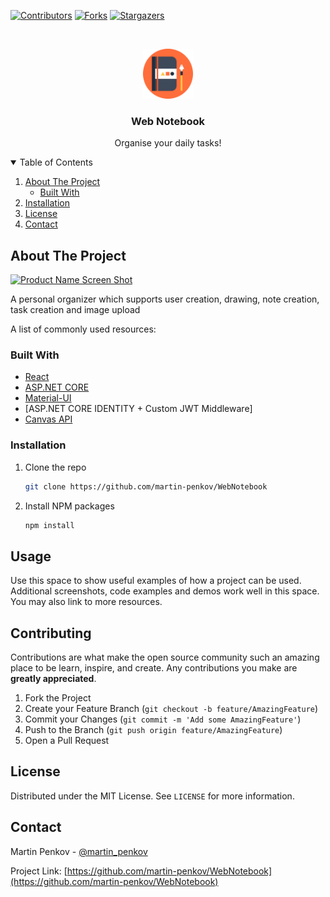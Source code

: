 
[![Contributors][contributors-shield]][contributors-url]
[![Forks][forks-shield]][forks-url]
[![Stargazers][stars-shield]][stars-url]



<!-- PROJECT LOGO -->
<br />
<p align="center">
  <a href="https://github.com/martin-penkov/WebNotebook/blob/main/NotebookReact/src/static/logoIcontransparent.png?raw=true">
    <img src="https://github.com/martin-penkov/WebNotebook/blob/main/NotebookReact/src/static/logoIcontransparent.png" alt="Logo" width="80" height="80">
  </a>

  <h3 align="center">Web Notebook</h3>

  <p align="center">
    Organise your daily tasks!
    <br />
    <!-- <a href="">View Demo</a> -->
  </p>
</p>



<!-- TABLE OF CONTENTS -->
<details open="open">
  <summary>Table of Contents</summary>
  <ol>
    <li>
      <a href="#about-the-project">About The Project</a>
      <ul>
        <li><a href="#built-with">Built With</a></li>
      </ul>
    </li>
    <li>
       <a href="#installation">Installation</a>
    </li>
    <li><a href="#license">License</a></li>
    <li><a href="#contact">Contact</a></li>
  </ol>
</details>



<!-- ABOUT THE PROJECT -->
## About The Project

[![Product Name Screen Shot][product-screenshot]](https://example.com)

A personal organizer which supports user creation, drawing, note creation, task creation and image upload


A list of commonly used resources:

### Built With

* [React](https://reactjs.org/)
* [ASP.NET CORE](https://dotnet.microsoft.com/learn/aspnet/what-is-aspnet-core)
* [Material-UI](https://material-ui.com/)
* [ASP.NET CORE IDENTITY + Custom JWT Middleware]
* [Canvas API](https://developer.mozilla.org/en-US/docs/Web/API/Canvas_API)



### Installation

1. Clone the repo
   ```sh
   git clone https://github.com/martin-penkov/WebNotebook
   ```
2. Install NPM packages
   ```sh
   npm install


<!-- USAGE EXAMPLES -->
## Usage

Use this space to show useful examples of how a project can be used. Additional screenshots, code examples and demos work well in this space. You may also link to more resources.




<!-- CONTRIBUTING -->
## Contributing

Contributions are what make the open source community such an amazing place to be learn, inspire, and create. Any contributions you make are **greatly appreciated**.

1. Fork the Project
2. Create your Feature Branch (`git checkout -b feature/AmazingFeature`)
3. Commit your Changes (`git commit -m 'Add some AmazingFeature'`)
4. Push to the Branch (`git push origin feature/AmazingFeature`)
5. Open a Pull Request



<!-- LICENSE -->
## License

Distributed under the MIT License. See `LICENSE` for more information.



<!-- CONTACT -->
## Contact

Martin Penkov - [@martin_penkov](https://twitter.com/your_username)

Project Link: [https://github.com/martin-penkov/WebNotebook](https://github.com/martin-penkov/WebNotebook)


<!-- MARKDOWN LINKS & IMAGES -->
<!-- https://www.markdownguide.org/basic-syntax/#reference-style-links -->
[contributors-shield]: https://img.shields.io/github/contributors/martin-penkov/WebNotebook.svg?style=for-the-badge
[contributors-url]: https://github.com/martin-penkov/WebNotebook/graphs/contributors
[forks-shield]: https://img.shields.io/github/forks/martin-penkov/WebNotebook.svg?style=for-the-badge
[forks-url]: https://github.com/martin-penkov/WebNotebook/network/members
[stars-shield]: https://img.shields.io/github/stars/martin-penkov/WebNotebook.svg?style=for-the-badge
[stars-url]: https://github.com/martin-penkov/WebNotebook/stargazers
[product-screenshot]: images/screenshot.png

